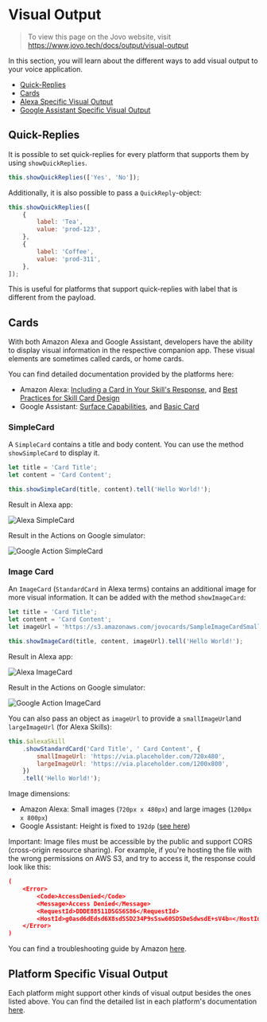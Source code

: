 # Visual Output

> To view this page on the Jovo website, visit https://www.jovo.tech/docs/output/visual-output

In this section, you will learn about the different ways to add visual output to your voice application.

- [Quick-Replies](#quick-replies)
- [Cards](#cards)
- [Alexa Specific Visual Output](#alexa-specific-visual-output)
- [Google Assistant Specific Visual Output](#google-assistant-specific-visual-output)

## Quick-Replies

It is possible to set quick-replies for every platform that supports them by using `showQuickReplies`.

```javascript
this.showQuickReplies(['Yes', 'No']);
```

Additionally, it is also possible to pass a `QuickReply`-object:

```javascript
this.showQuickReplies([
	{
		label: 'Tea',
		value: 'prod-123',
	},
	{
		label: 'Coffee',
		value: 'prod-311',
	},
]);
```

This is useful for platforms that support quick-replies with label that is different from the payload.

## Cards

With both Amazon Alexa and Google Assistant, developers have the ability to display visual information in the respective companion app. These visual elements are sometimes called cards, or home cards.

You can find detailed documentation provided by the platforms here:

- Amazon Alexa: [Including a Card in Your Skill's Response](https://developer.amazon.com/public/solutions/alexa/alexa-skills-kit/docs/providing-home-cards-for-the-amazon-alexa-app), and [Best Practices for Skill Card Design](https://developer.amazon.com/public/solutions/alexa/alexa-skills-kit/docs/best-practices-for-skill-card-design)
- Google Assistant: [Surface Capabilities](https://developers.google.com/actions/assistant/surface-capabilities), and [Basic Card](https://developers.google.com/actions/assistant/responses#basic_card)

### SimpleCard

A `SimpleCard` contains a title and body content. You can use the method `showSimpleCard` to display it.

```javascript
let title = 'Card Title';
let content = 'Card Content';

this.showSimpleCard(title, content).tell('Hello World!');
```

Result in Alexa app:

![Alexa SimpleCard](../../img/simplecard-alexa.jpg)

Result in the Actions on Google simulator:

![Google Action SimpleCard](../../img/simplecard-google-assistant.jpg)

### Image Card

An `ImageCard` (`StandardCard` in Alexa terms) contains an additional image for more visual information. It can be added with the method `showImageCard`:

```javascript
let title = 'Card Title';
let content = 'Card Content';
let imageUrl = 'https://s3.amazonaws.com/jovocards/SampleImageCardSmall.png';

this.showImageCard(title, content, imageUrl).tell('Hello World!');
```

Result in Alexa app:

![Alexa ImageCard](../../img/imagecard-alexa.jpg)

Result in the Actions on Google simulator:

![Google Action ImageCard](../../img/imagecard-google-assistant.jpg)

You can also pass an object as `imageUrl` to provide a `smallImageUrl`and `largeImageUrl` (for Alexa Skills):

```javascript
this.$alexaSkill
	.showStandardCard('Card Title', ' Card Content', {
		smallImageUrl: 'https://via.placeholder.com/720x480',
		largeImageUrl: 'https://via.placeholder.com/1200x800',
	})
	.tell('Hello World!');
```

Image dimensions:

- Amazon Alexa: Small images (`720px x 480px`) and large images (`1200px x 800px`)
- Google Assistant: Height is fixed to `192dp` ([see here](https://developers.google.com/actions/reference/rest/Shared.Types/AppResponse#basiccard))

Important: Image files must be accessible by the public and support CORS (cross-origin resource sharing). For example, if you're hosting the file with the wrong permissions on AWS S3, and try to access it, the response could look like this:

```json
(
	<Error>
		<Code>AccessDenied</Code>
		<Message>Access Denied</Message>
		<RequestId>DDDE88511DSGS6S86</RequestId>
		<HostId>g0asd6dEdsd6X8sdSSD234P9sSsw60SDSDeSdwsdE+sV4b=</HostId>
	</Error>
)
```

You can find a troubleshooting guide by Amazon [here](https://developer.amazon.com/public/solutions/alexa/alexa-skills-kit/docs/providing-home-cards-for-the-amazon-alexa-app#common-issues-when-including-images-in-standard-cards).

## Platform Specific Visual Output

Each platform might support other kinds of visual output besides the ones listed above. You can find the detailed list in each platform's documentation [here](../../platforms/README.md '../platforms/').

<!--[metadata]: {"description": "Learn how to create visual output for Alexa Skills and Google Actions with the Jovo Framework", "route": "output/visual-output"}-->
